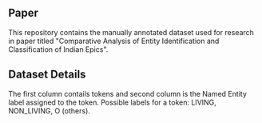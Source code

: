 ## Paper

This repository contains the manually annotated dataset used for research in paper titled "Comparative Analysis of Entity Identification and Classification of Indian Epics".

## Dataset Details

The first column contails tokens and second column is the Named Entity label assigned to the token. Possible labels for a token: LIVING, NON_LIVING, O (others).
